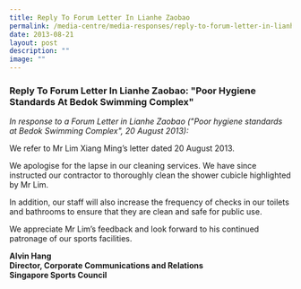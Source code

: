```yaml
---
title: Reply To Forum Letter In Lianhe Zaobao
permalink: /media-centre/media-responses/reply-to-forum-letter-in-lianhe-zaobao/
date: 2013-08-21
layout: post
description: ""
image: ""
---
```

### **Reply To Forum Letter In Lianhe Zaobao: "Poor Hygiene Standards At Bedok Swimming Complex"**

*In response to a Forum Letter in Lianhe Zaobao ("Poor hygiene standards at Bedok Swimming Complex", 20 August 2013):*

We refer to Mr Lim Xiang Ming’s letter dated 20 August 2013.   
  
We apologise for the lapse in our cleaning services. We have since instructed our contractor to thoroughly clean the shower cubicle highlighted by Mr Lim.   
  
In addition, our staff will also increase the frequency of checks in our toilets and bathrooms to ensure that they are clean and safe for public use.    
  
We appreciate Mr Lim’s feedback and look forward to his continued patronage of our sports facilities.

**Alvin Hang  
Director, Corporate Communications and Relations  
Singapore Sports Council**